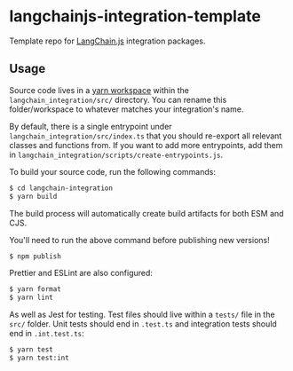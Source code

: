 # langchainjs-integration-template

Template repo for [LangChain.js](https://github.com/langchain-ai/langchainjs) integration packages.

## Usage

Source code lives in a [yarn workspace](https://classic.yarnpkg.com/lang/en/docs/workspaces/) within the `langchain_integration/src/` directory. 
You can rename this folder/workspace to whatever matches your integration's name.

By default, there is a single entrypoint under `langchain_integration/src/index.ts` that you should re-export all relevant classes and functions from.
If you want to add more entrypoints, add them in `langchain_integration/scripts/create-entrypoints.js`.

To build your source code, run the following commands:

```bash
$ cd langchain-integration
$ yarn build
``` 

The build process will automatically create build artifacts for both ESM and CJS.

You'll need to run the above command before publishing new versions!

```bash
$ npm publish
```

Prettier and ESLint are also configured:

```bash
$ yarn format
$ yarn lint
```

As well as Jest for testing. Test files should live within a `tests/` file in the `src/` folder. Unit tests should end in `.test.ts` and integration tests should
end in `.int.test.ts`:

```bash
$ yarn test
$ yarn test:int
```